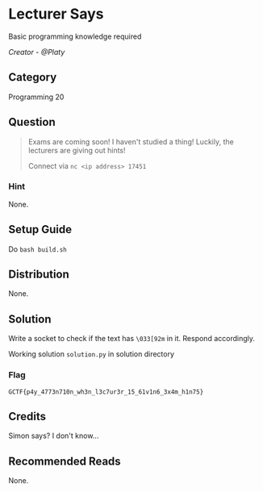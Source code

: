 # Lecturer Says
Basic programming knowledge required

<i>Creator - @Platy</i>

## Category
Programming 20

## Question
>Exams are coming soon! I haven't studied a thing! Luckily, the lecturers are giving out hints!
>
>Connect via `nc <ip address> 17451`

### Hint
None.

## Setup Guide
Do `bash build.sh`

## Distribution
None.

## Solution
Write a socket to check if the text has `\033[92m` in it. Respond accordingly.

Working solution `solution.py` in solution directory

### Flag
`GCTF{p4y_4773n710n_wh3n_l3c7ur3r_15_61v1n6_3x4m_h1n75}`

## Credits
Simon says? I don't know...

## Recommended Reads
None.